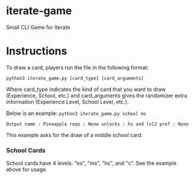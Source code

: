 # iterate-game
Small CLI Game for Iterate

# Instructions

To draw a card, players run the file in the following format:

`python3 iterate_game.py [card_type] [card_arguments]`

Where card_type indicates the kind of card that you want to draw (Experience, School, etc.) and card_arguments gives the randomizer extra information (Experience Level, School Level, etc.).

Below is an example:
`python3 iterate_game.py school ms`

`Output
name : Pineapple
reqs : None
unlocks : hs and lvl2
pref : None`

This example asks for the draw of a middle school card.

### School Cards
School cards have 4 levels: "es", "ms", "hs", and "c". See the example above for usage.